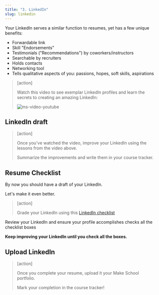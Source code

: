 ```yaml
---
title: "3. LinkedIn"
slug: linkedin
---
```


Your LinkedIn serves a similar function to resumes, yet has a few unique benefits:

- Forwardable link
- Skill "Endorsements"
- Testimonials ("Recommendations") by coworkers/instructors
- Searchable by recruiters
- Holds contacts
- Networking tool
- Tells qualitative aspects of you: passions, hopes, soft skills, aspirations

> [action]
>
> Watch this video to see exemplar LinkedIn profiles and learn the secrets to creating an amazing LinkedIn:
>
> ![ms-video-youtube](https://www.youtube.com/embed/9lMHxt_762E)

## LinkedIn draft

> [action]
>
> Once you've watched the video, improve your LinkedIn using the lessons from the video above.
>
> Summarize the improvements and write them in your course tracker.

## Resume Checklist

By now you should have a draft of your LinkedIn.

Let's make it even better.

> [action]
>
> Grade your LinkedIn using this [LinkedIn checklist](https://docs.google.com/document/d/1FD52I6tKofC1zpZyLWmX1BCQw5WDPkmzimvDSK_E_nM/edit#heading=h.gmdd0wc8bgfn)

Review your LinkedIn and ensure your profile accomplishes checks all the checklist boxes

**Keep improving your LinkedIn until you check all the boxes.**

## Upload LinkedIn

> [action]
>
> Once you complete your resume, upload it your Make School portfolio.
>
> Mark your completion in the course tracker!
